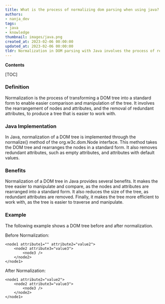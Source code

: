 ```yaml
---
title: What is the process of normalizing dom parsing when using java?
authors:
- nanja_dev
tags:
- java
- knowledge
thumbnail: images/java.png
created_at: 2023-02-06 00:00:00
updated_at: 2023-02-06 00:00:00
tldr: Normalization in DOM parsing with Java involves the process of restructuring a document`s elements and attributes to ensure that all nodes are in the proper place and that no data is lost.
---
```


**Contents**

[TOC]

### Definition
Normalization is the process of transforming a DOM tree into a standard form to enable easier comparison and manipulation of the tree. It involves the rearrangement of nodes and attributes, and the removal of redundant attributes, to produce a tree that is easier to work with.

### Java Implementation
In Java, normalization of a DOM tree is implemented through the normalize() method of the org.w3c.dom.Node interface. This method takes the DOM tree and rearranges the nodes in a standard form. It also removes redundant attributes, such as empty attributes, and attributes with default values.

### Benefits
Normalization of a DOM tree in Java provides several benefits. It makes the tree easier to manipulate and compare, as the nodes and attributes are rearranged into a standard form. It also reduces the size of the tree, as redundant attributes are removed. Finally, it makes the tree more efficient to work with, as the tree is easier to traverse and manipulate.

### Example
The following example shows a DOM tree before and after normalization.

Before Normalization:
```
<node1 attribute1="" attribute2="value2">
    <node2 attribute3="value3">
        <node3 />
    </node2>
</node1>
```

After Normalization:
```
<node1 attribute2="value2">
    <node2 attribute3="value3">
        <node3 />
    </node2>
</node1>
```
